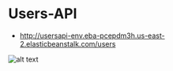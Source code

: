 # Users-API

- http://usersapi-env.eba-pcepdm3h.us-east-2.elasticbeanstalk.com/users

![alt text](https://user-images.githubusercontent.com/29964787/95283309-db43b780-0831-11eb-91ef-133a59a86431.png)
